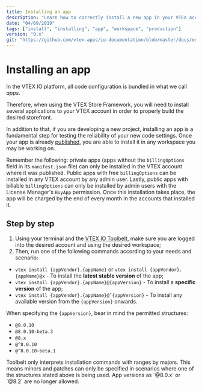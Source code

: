 ```yaml
---
title: Installing an app
description: "Learn how to correctly install a new app in your VTEX account."
date: "04/09/2019"
tags: ["install", "installing", "app", "workspace", "production"]
version: "0.x"
git: "https://github.com/vtex-apps/io-documentation/blob/master/docs/en/Recipes/store/installing-an-app.md"
---
```


# Installing an app

In the VTEX IO platform, all code configuration is bundled in what we call *apps*. 

Therefore, when using the VTEX Store Framework, you will need to install several applications to your VTEX account in order to properly build the desired storefront.

In addition to that, if you are developing a new project, installing an app is a fundamental step for testing the reliability of your new code settings. Once your app is already [published](https://vtex.io/docs/recipes/store/publishing-an-app), you are able to install it in any workspace you may be working on.

<div class="alert alert-info">
Remember the following: private apps (apps without the <code>billingOptions</code> field in its <code>manifest.json</code> file) can only be installed in the VTEX account where it was published. Public apps with free <code>billingOptions</code> can be installed in any VTEX account by any admin user. Lastly, public apps with billable <code>billingOptions</code> can only be installed by admin users with the License Manager's <code>BuyApp</code> permission. Once this installation takes place, the app will be charged by the end of every month in the accounts that installed it.
</div>

## Step by step

1. Using your terminal and the [VTEX IO Toolbelt](https://vtex.io/docs/recipes/store/installing-the-vtex-io-toolbelt/), make sure you are logged into the desired account and using the desired workspace;
2. Then, run one of the following commands according to your needs and scenario:

- `vtex install {appVendor}.{appName}` or `vtex install {appVendor}.{appName}@x` - To install the **latest stable version** of the app;
- `vtex install {appVendor}.{appName}@{appVersion}` - To install a **specific version** of the app;
- `vtex install {appVendor}.{appName}@ˆ{appVersion}` - To install any available version from the `{appVersion}` onwards. 

When specifying the `{appVersion}`, bear in mind the permitted structures:

- `@8.0.10`
- `@8.0.10-beta.3`
- `@8.x`
- `@^8.0.10`
- `@^8.0.10-beta.1`

<div class="alert alert-warning">
Toolbelt only interprets installation commands with ranges by majors. This means minors and patches can only be specified in scenarios where one of the structures stated above is being used. App versions as `@8.0.x` or `@8.2` are no longer allowed.
</div>
